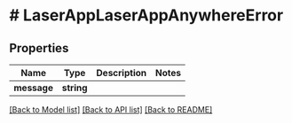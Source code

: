 # # LaserAppLaserAppAnywhereError

## Properties

Name | Type | Description | Notes
------------ | ------------- | ------------- | -------------
**message** | **string** |  |

[[Back to Model list]](../../README.md#models) [[Back to API list]](../../README.md#endpoints) [[Back to README]](../../README.md)
